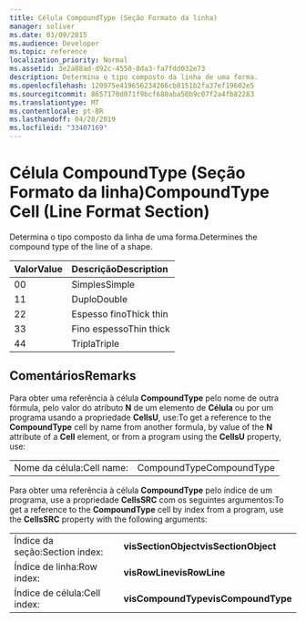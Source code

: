 ```yaml
---
title: Célula CompoundType (Seção Formato da linha)
manager: soliver
ms.date: 03/09/2015
ms.audience: Developer
ms.topic: reference
localization_priority: Normal
ms.assetid: 3e2a88ad-d92c-4550-8da3-fa7fdd032e73
description: Determina o tipo composto da linha de uma forma.
ms.openlocfilehash: 120975e419656234266cb8151b2fa37ef19602e5
ms.sourcegitcommit: 8657170d071f9bcf680aba50b9c07f2a4fb82283
ms.translationtype: MT
ms.contentlocale: pt-BR
ms.lasthandoff: 04/28/2019
ms.locfileid: "33407169"
---
```

# <a name="compoundtype-cell-line-format-section"></a><span data-ttu-id="0ccfe-103">Célula CompoundType (Seção Formato da linha)</span><span class="sxs-lookup"><span data-stu-id="0ccfe-103">CompoundType Cell (Line Format Section)</span></span>

<span data-ttu-id="0ccfe-104">Determina o tipo composto da linha de uma forma.</span><span class="sxs-lookup"><span data-stu-id="0ccfe-104">Determines the compound type of the line of a shape.</span></span> 
  
|<span data-ttu-id="0ccfe-105">**Valor**</span><span class="sxs-lookup"><span data-stu-id="0ccfe-105">**Value**</span></span>|<span data-ttu-id="0ccfe-106">**Descrição**</span><span class="sxs-lookup"><span data-stu-id="0ccfe-106">**Description**</span></span>|
|:-----|:-----|
|<span data-ttu-id="0ccfe-107">0</span><span class="sxs-lookup"><span data-stu-id="0ccfe-107">0</span></span>  <br/> |<span data-ttu-id="0ccfe-108">Simples</span><span class="sxs-lookup"><span data-stu-id="0ccfe-108">Simple</span></span>  <br/> |
|<span data-ttu-id="0ccfe-109">1</span><span class="sxs-lookup"><span data-stu-id="0ccfe-109">1</span></span>  <br/> |<span data-ttu-id="0ccfe-110">Duplo</span><span class="sxs-lookup"><span data-stu-id="0ccfe-110">Double</span></span>  <br/> |
|<span data-ttu-id="0ccfe-111">2</span><span class="sxs-lookup"><span data-stu-id="0ccfe-111">2</span></span>  <br/> |<span data-ttu-id="0ccfe-112">Espesso fino</span><span class="sxs-lookup"><span data-stu-id="0ccfe-112">Thick thin</span></span>  <br/> |
|<span data-ttu-id="0ccfe-113">3</span><span class="sxs-lookup"><span data-stu-id="0ccfe-113">3</span></span>  <br/> |<span data-ttu-id="0ccfe-114">Fino espesso</span><span class="sxs-lookup"><span data-stu-id="0ccfe-114">Thin thick</span></span>  <br/> |
|<span data-ttu-id="0ccfe-115">4</span><span class="sxs-lookup"><span data-stu-id="0ccfe-115">4</span></span>  <br/> |<span data-ttu-id="0ccfe-116">Tripla</span><span class="sxs-lookup"><span data-stu-id="0ccfe-116">Triple</span></span>  <br/> |
   
## <a name="remarks"></a><span data-ttu-id="0ccfe-117">Comentários</span><span class="sxs-lookup"><span data-stu-id="0ccfe-117">Remarks</span></span>

<span data-ttu-id="0ccfe-118">Para obter uma referência à célula **CompoundType** pelo nome de outra fórmula, pelo valor do atributo **N** de um elemento de **Célula** ou por um programa usando a propriedade **CellsU**, use:</span><span class="sxs-lookup"><span data-stu-id="0ccfe-118">To get a reference to the **CompoundType** cell by name from another formula, by value of the **N** attribute of a **Cell** element, or from a program using the **CellsU** property, use:</span></span> 
  
|||
|:-----|:-----|
| <span data-ttu-id="0ccfe-119">Nome da célula:</span><span class="sxs-lookup"><span data-stu-id="0ccfe-119">Cell name:</span></span>  <br/> | <span data-ttu-id="0ccfe-120">CompoundType</span><span class="sxs-lookup"><span data-stu-id="0ccfe-120">CompoundType</span></span>  <br/> |
   
<span data-ttu-id="0ccfe-121">Para obter uma referência à célula **CompoundType** pelo índice de um programa, use a propriedade **CellsSRC** com os seguintes argumentos:</span><span class="sxs-lookup"><span data-stu-id="0ccfe-121">To get a reference to the **CompoundType** cell by index from a program, use the **CellsSRC** property with the following arguments:</span></span> 
  
|||
|:-----|:-----|
| <span data-ttu-id="0ccfe-122">Índice da seção:</span><span class="sxs-lookup"><span data-stu-id="0ccfe-122">Section index:</span></span>  <br/> |<span data-ttu-id="0ccfe-123">**visSectionObject**</span><span class="sxs-lookup"><span data-stu-id="0ccfe-123">**visSectionObject**</span></span> <br/> |
| <span data-ttu-id="0ccfe-124">Índice de linha:</span><span class="sxs-lookup"><span data-stu-id="0ccfe-124">Row index:</span></span>  <br/> |<span data-ttu-id="0ccfe-125">**visRowLine**</span><span class="sxs-lookup"><span data-stu-id="0ccfe-125">**visRowLine**</span></span> <br/> |
| <span data-ttu-id="0ccfe-126">Índice de célula:</span><span class="sxs-lookup"><span data-stu-id="0ccfe-126">Cell index:</span></span>  <br/> |<span data-ttu-id="0ccfe-127">**visCompoundType**</span><span class="sxs-lookup"><span data-stu-id="0ccfe-127">**visCompoundType**</span></span> <br/> |
   

